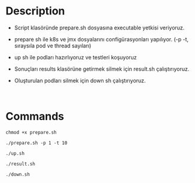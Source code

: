 # Description

* Script klasöründe prepare.sh dosyasına executable yetkisi veriyoruz.

* prepare sh ile k8s ve jmx dosyalarını configürasyonları yapılıyor. (-p -t, sıraysıla pod ve thread sayıları)
  
* up sh ile podları hazırlıyoruz ve testleri koşuyoruz

* Sonuçları results klasörüne getirmek silmek için result.sh çalıştırıyoruz.

* Oluşturulan podları silmek için down sh çalıştırıyoruz.

</br>

# Commands

```
chmod +x prepare.sh
```
```
./prepare.sh -p 1 -t 10
```

```
./up.sh
```

```
./result.sh
```

```
./down.sh
```

